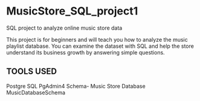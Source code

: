 # MusicStore_SQL_project1
SQL project to analyze online music store data

This project is for beginners and will teach you how to analyze the music playlist database. You can examine the dataset with SQL and help the store understand its business growth by answering simple questions.


## TOOLS USED
Postgre SQL
PgAdmin4
Schema- Music Store Database
MusicDatabaseSchema
